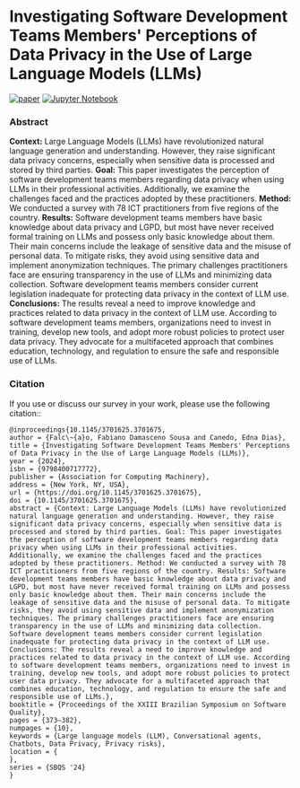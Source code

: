 # Investigating Software Development Teams Members' Perceptions of Data Privacy in the Use of Large Language Models (LLMs)

[![paper](https://img.shields.io/badge/paper-10.1145/3701625.370167-b31b1b.svg?style=for-the-badge&&logo=acm)](https://dl.acm.org/doi/abs/10.1145/3701625.3701675)
[![Jupyter Notebook](https://img.shields.io/badge/jupyter-%23FA0F00.svg?style=for-the-badge&logo=jupyter&logoColor=white)](https://github.com/fabianumfalco/perception_br_devs_data_privacy_llm/blob/main/data_analysis_survey.ipynb)


### Abstract
**Context:** Large Language Models (LLMs) have revolutionized natural language generation and understanding. However, they raise significant data privacy concerns, especially when sensitive data is processed and stored by third parties. **Goal:** This paper investigates the perception of software development teams members regarding data privacy when using LLMs in their professional activities. Additionally, we examine the challenges faced and the practices adopted by these practitioners. **Method:** We conducted a survey with 78 ICT practitioners from five regions of the country. **Results:** Software development teams members have basic knowledge about data privacy and LGPD, but most have never received formal training on LLMs and possess only basic knowledge about them. Their main concerns include the leakage of sensitive data and the misuse of personal data. To mitigate risks, they avoid using sensitive data and implement anonymization techniques. The primary challenges practitioners face are ensuring transparency in the use of LLMs and minimizing data collection. Software development teams members consider current legislation inadequate for protecting data privacy in the context of LLM use. **Conclusions:** The results reveal a need to improve knowledge and practices related to data privacy in the context of LLM use. According to software development teams members, organizations need to invest in training, develop new tools, and adopt more robust policies to protect user data privacy. They advocate for a multifaceted approach that combines education, technology, and regulation to ensure the safe and responsible use of LLMs.


### Citation
If you use or discuss our survey in your work, please use the following citation:: 
```
@inproceedings{10.1145/3701625.3701675,
author = {Falc\~{a}o, Fabiano Damasceno Sousa and Canedo, Edna Dias},
title = {Investigating Software Development Teams Members' Perceptions of Data Privacy in the Use of Large Language Models (LLMs)},
year = {2024},
isbn = {9798400717772},
publisher = {Association for Computing Machinery},
address = {New York, NY, USA},
url = {https://doi.org/10.1145/3701625.3701675},
doi = {10.1145/3701625.3701675},
abstract = {Context: Large Language Models (LLMs) have revolutionized natural language generation and understanding. However, they raise significant data privacy concerns, especially when sensitive data is processed and stored by third parties. Goal: This paper investigates the perception of software development teams members regarding data privacy when using LLMs in their professional activities. Additionally, we examine the challenges faced and the practices adopted by these practitioners. Method: We conducted a survey with 78 ICT practitioners from five regions of the country. Results: Software development teams members have basic knowledge about data privacy and LGPD, but most have never received formal training on LLMs and possess only basic knowledge about them. Their main concerns include the leakage of sensitive data and the misuse of personal data. To mitigate risks, they avoid using sensitive data and implement anonymization techniques. The primary challenges practitioners face are ensuring transparency in the use of LLMs and minimizing data collection. Software development teams members consider current legislation inadequate for protecting data privacy in the context of LLM use. Conclusions: The results reveal a need to improve knowledge and practices related to data privacy in the context of LLM use. According to software development teams members, organizations need to invest in training, develop new tools, and adopt more robust policies to protect user data privacy. They advocate for a multifaceted approach that combines education, technology, and regulation to ensure the safe and responsible use of LLMs.},
booktitle = {Proceedings of the XXIII Brazilian Symposium on Software Quality},
pages = {373–382},
numpages = {10},
keywords = {Large language models (LLM), Conversational agents, Chatbots, Data Privacy, Privacy risks},
location = {
},
series = {SBQS '24}
}
```
